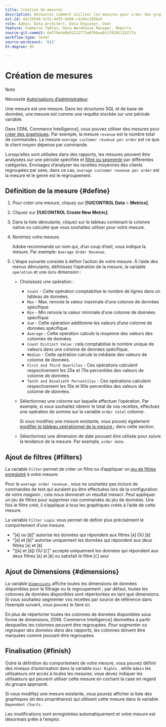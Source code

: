 ```yaml
---
title: Création de mesures
description: Découvrez comment utiliser les mesures pour créer des graphiques.
exl-id: d4c25546-3c51-4d32-b9d8-c424ec103be5
role: Admin, Data Architect, Data Engineer, User
feature: Commerce Tables, Data Warehouse Manager, Reports
source-git-commit: 6e2f9e4a9e91212771e6f6baa8c2f8101125217a
workflow-type: tm+mt
source-wordcount: '612'
ht-degree: 0%

---
```


# Création de mesures

>[!NOTE]
>
>Nécessite [Autorisations d’administrateur](../../administrator/user-management/user-management.md).

Une mesure est une mesure. Dans les structures SQL et de base de données, une mesure est comme une requête stockée sur une période variable.

Dans [!DNL Commerce Intelligence], vous pouvez utiliser des mesures pour [créer des graphiques](../../data-user/reports/ess-rpt-build-visual.md). Par exemple, la mesure `revenue` est le nombre total de commandes. La mesure `average customer revenue per order` est ce que le client moyen dépense par commande.

Lorsqu’elles sont utilisées dans des rapports, les mesures peuvent être analysées sur une période spécifiée et [filtré ou segmenté](../../best-practices/segment-filter.md) par différentes catégories. Envisagez d’analyser les recettes moyennes des clients regroupées par sexe, dans ce cas, `average customer revenue per order` est la mesure et le genre est le regroupement.

## Définition de la mesure {#define}

1. Pour créer une mesure, cliquez sur **[!UICONTROL Data** > **Metrics]**.

1. Cliquez sur **[!UICONTROL Create New Metric]**.

1. Dans la liste déroulante, cliquez sur le tableau contenant la colonne native ou calculée que vous souhaitez utiliser pour votre mesure.

1. Nommez votre mesure.

   Adobe recommande un nom qui, d’un coup d’oeil, vous indique la mesure. Par exemple: `Average Order Revenue`.

1. L’étape suivante consiste à définir l’action de votre mesure. À l’aide des menus déroulants, définissez l’opération de la mesure, la variable `operation` et une `date` dimension :

   * Choisissez une opération :
      * `Count` - Cette opération comptabilise le nombre de lignes dans un tableau de données.
      * `Max` - Max. renvoie la valeur maximale d’une colonne de données spécifique
      * `Min` - Min renvoie la valeur minimale d’une colonne de données spécifique
      * `Sum` - Cette opération additionne les valeurs d’une colonne de données spécifique
      * `Average` - Cette opération calcule la moyenne des valeurs des colonnes de données.
      * `Count Distinct Value` : cela comptabilise le nombre unique de valeurs dans une colonne de données spécifique.
      * `Median` - Cette opération calcule la médiane des valeurs de colonne de données.
      * `First and Third Quartiles` - Ces opérations calculent respectivement les 25e et 75e percentiles des valeurs de colonne de données.
      * `Tenth and Ninetieth Percentiles` - Ces opérations calculent respectivement les 10e et 90e percentiles des valeurs de colonne de données.

   * Sélectionnez une colonne sur laquelle effectuer l’opération. Par exemple, si vous souhaitez obtenir le total de vos recettes, effectuez une opération de somme sur la variable `order total` colonne .

     Si vous modifiez une mesure existante, vous pouvez également [modifier le tableau opérationnel de la mesure ;](../../data-analyst/data-warehouse-mgr/change-metric-op-table.md) dans cette section.

   * Sélectionnez une dimension de date pouvant être utilisée pour suivre la tendance de la mesure. Par exemple, `order date`.

## Ajout de filtres {#filters}

La variable `Filter` permet de créer un filtre ou d’appliquer un [jeu de filtres enregistré](../../data-user/reports/ess-manage-data-filters.md) à votre mesure.

Pour le `average order revenue` , vous ne souhaitez pas inclure de commandes de test qui auraient pu être effectuées lors de la configuration de votre magasin ; cela nous donnerait un résultat inexact. Peut appliquer un jeu de filtres pour supprimer ces commandes du jeu de données. Une fois le filtre créé, il s’applique à tous les graphiques créés à l’aide de cette mesure.

La variable `Filter Logic` vous permet de définir plus précisément le comportement d’une mesure.

* &quot;\[`A`\] ou \[`B`\]&quot; autorise les données qui répondent aux filtres \[`A`\] OU \[`B`\]
* &quot;\[`A`\] et \[`B`\]&quot; autorise uniquement les données qui répondent aux deux filtres \[`A`\] et \[`B`\]
* &quot;(\[`A`\] et \[`B`\]) OU \[`C`\]&quot; accepte uniquement les données qui répondent aux deux filtres \[`A`\] et \[`B`\] ou satisfait le filtre \[`C`\] seul

## Ajout de Dimensions {#dimensions}

La variable [`Dimensions`](../../data-analyst/data-warehouse-mgr/manage-data-dimensions-metrics.md) affiche toutes les dimensions de données disponibles pour le filtrage ou le regroupement ; par défaut, toutes les colonnes de données disponibles sont répertoriées en tant que dimensions. Si vous souhaitez segmenter vos recettes par source de référence dans l’exemple suivant, vous pouvez le faire ici.

En plus de répertorier toutes les colonnes de données disponibles sous forme de dimensions, [!DNL Commerce Intelligence] devinettes à partir desquelles les colonnes peuvent être regroupées. *Pour segmenter ou regrouper des données dans des rapports*, les colonnes doivent être marquées comme pouvant être regroupées.

## Finalisation {#finish}

Outre la définition du comportement de votre mesure, vous pouvez définir des niveaux d’autorisation dans la variable `User Rights` . while `Admin` les utilisateurs ont accès à toutes les mesures. vous devez indiquer les utilisateurs qui peuvent utiliser cette mesure en cochant la case en regard du groupe approprié.

Si vous modifiez une mesure existante, vous pouvez afficher la liste des graphiques (et des propriétaires) qui utilisent cette mesure dans la variable `Dependent Charts` .

Les modifications sont enregistrées automatiquement et votre mesure est désormais prête à l’emploi.
